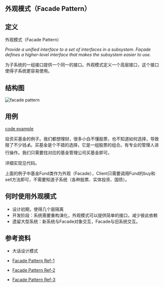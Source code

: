 ## 外观模式（Facade Pattern）

## 定义

外观模式（Facade Pattern）

*Provide a unified interface to a set of interfaces in a subsystem. Façade defines a higher-level interface that makes the subsystem easier to use.*

为子系统的一组接口提供一个同一的接口。外观模式定义一个高层接口，这个接口使得子系统更容易使用。

## 结构图

![facade pattern](https://gitee.com/gdhu/testtingop/raw/master/2019-11-23_000.jpg)

## 用例

[code example](./code/u012)

投资买基金的例子。我们都想理财，很多小白不懂股票，也不知道如何选择，导致赔了不少钱💰。买基金是个不错的选择，它是一组股票的组合。有专业的管理人进行操作。我们只需要找对应的基金管理公司买基金即可。

详细实现见代码。

上面的例子中基金Fund类作为外观（Facade），Client只需要调用Fund的buy和sell方法即可，不需要知道子系统（各种股票、实体投资、国债）。

## 何时使用外观模式

- 设计初期，使得几个层隔离
- 开发阶段：系统需要重构演化，外观模式可以提供简单的接口，减少彼此依赖
- 遗留大型系统：新系统与Facade对象交互，Facade与旧系统交互。

## 参考资料

- 大话设计模式

- [Facade Pattern Ref-1](https://dzone.com/articles/design-patterns-uncovered-1)

- [Facade Pattern Ref-2](https://www.tutorialspoint.com/design_pattern/facade_pattern.htm)

- [Facade Pattern Ref-3](https://howtodoinjava.com/design-patterns/structural/facade-design-pattern/)

